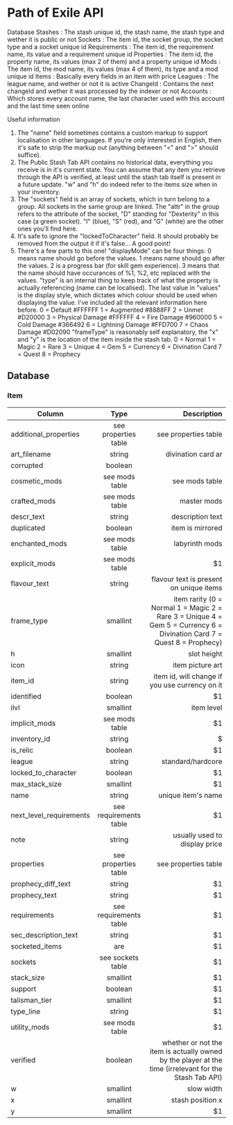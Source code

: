 # Path of Exile API

Database
Stashes : The stash unique id, the stash name, the stash type and wether it is public or not
Sockets : The item id, the socket group, the socket type and a socket unique id
Requirements : The item id, the requirement name, its value and a requirement unique id
Properties : The item id, the property name, its values (max 2 of them) and a property unique id
Mods : The item id, the mod name, its values (max 4 of them), its type and a mod unique id
Items : Basically every fields in an item with price
Leagues : The league name, and wether or not it is active
ChangeId : Contains the next changeId and wether it was processed by the indexer or not
Accounts : Which stores every account name, the last character used with this account and the last time seen online

Useful information
1. The "name" field sometimes contains a custom markup to support localisation in other languages. If you're only interested in English, then it's safe to strip the markup out (anything between "<" and ">" should suffice).
2. The Public Stash Tab API contains no historical data, everything you receive is in it's current state. You can assume that any item you retrieve through the API is verified, at least until the stash tab itself is present in a future update. "w" and "h" do indeed refer to the items size when in your inventory.
3. The "sockets" field is an array of sockets, which in turn belong to a group. All sockets in the same group are linked. The "attr" in the group refers to the attribute of the socket, "D" standing for "Dexterity" in this case (a green socket). "I" (blue), "S" (red), and "G" (white) are the other ones you'll find here.
4. It's safe to ignore the "lockedToCharacter" field. It should probably be removed from the output it if it's false... A good point!
5. There's a few parts to this one! "displayMode" can be four things: 0 means name should go before the values. 1 means name should go after the values. 2 is a progress bar (for skill gem experience). 3 means that the name should have occurances of %1, %2, etc replaced with the values. "type" is an internal thing to keep track of what the property is actually referencing (name can be localised). The last value in "values" is the display style, which dictates which colour should be used when displaying the value. I've included all the relevant information here before. 0 = Default #FFFFFF 1 = Augmented #8888FF 2 = Unmet #D20000 3 = Physical Damage #FFFFFF 4 = Fire Damage #960000 5 = Cold Damage #366492 6 = Lightning Damage #FFD700 7 = Chaos Damage #D02090 "frameType" is reasonably self explanatory, the "x" and "y" is the location of the item inside the stash tab. 0 = Normal 1 = Magic 2 = Rare 3 = Unique 4 = Gem 5 = Currency 6 = Divination Card 7 = Quest 8 = Prophecy

## Database

### Item
| Column                  | Type                   |      Description      |
| ----------------------- |:----------------------:| ---------------------:|
| additional_properties   | see properties table   | see properties table |
| art_filename            | string                 | divination card ar |
| corrupted               | boolean                | |
| cosmetic_mods           | see mods table         | see mods table |
| crafted_mods            | see mods table         | master mods |
| descr_text              | string                 | description text |
| duplicated              | boolean                | item is mirrored   |
| enchanted_mods          | see mods table         | labyrinth mods |
| explicit_mods           | see mods table         | $1 |
| flavour_text            | string                 | flavour text is present on unique items |
| frame_type              | smallint               | item rarity (0 = Normal 1 = Magic 2 = Rare 3 = Unique 4 = Gem 5 = Currency 6 = Divination Card 7 = Quest 8 = Prophecy) |
| h                       | smallint               | slot height |
| icon                    | string                 | item picture art |
| item_id                 | string                 | item id, will change if you use currency on it |
| identified              | boolean                | $1 |
| ilvl                    | smallint               | item level  |
| implicit_mods           | see mods table         | $1 |
| inventory_id            | string                 | $ |
| is_relic                | boolean                | $1 |
| league                  | string                 | standard/hardcore |
| locked_to_character     | boolean                | $1 |
| max_stack_size          | smallint               | $1 |
| name                    | string                 | unique item's name |
| next_level_requirements | see requirements table | $1 |
| note                    | string                 | usually used to display price |
| properties              | see properties table   | see properties table |
| prophecy_diff_text      | string                 | $1 |
| prophecy_text           | string                 | $1 |
| requirements            | see requirements table | $1 |
| sec_description_text    | string                 | $1 |
| socketed_items          | are                    | $1 |
| sockets                 | see sockets table      | $1 |
| stack_size              | smallint               | $1 |
| support                 | boolean                | $1 |
| talisman_tier           | smallint               | $1 |
| type_line               | string                 | $1 |
| utility_mods            | see mods table         | $1 |
| verified                | boolean                | whether or not the item is actually owned by the player at the time (irrelevant for the Stash Tab API) |
| w                       | smallint               | slow width |
| x                       | smallint               | stash position x |
| y                       | smallint               | $1 |
